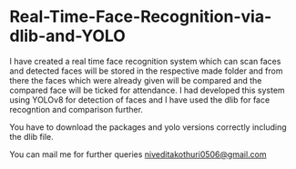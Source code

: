 # Real-Time-Face-Recognition-via-dlib-and-YOLO
I have created a real time face recognition system which can scan faces and detected faces will be stored in the respective made folder and from there the faces which were already given will be compared and the compared face will be ticked for attendance. 
I had developed this system using YOLOv8 for detection of faces and I have used the dlib for face recogntion and comparison further. 

You have to download the packages and yolo versions correctly including the dlib file.

You can mail me for further queries niveditakothuri0506@gmail.com
